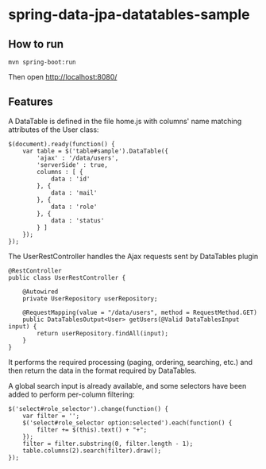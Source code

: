 # spring-data-jpa-datatables-sample

## How to run

```
mvn spring-boot:run
```

Then open [http://localhost:8080/](http://localhost:8080/)

## Features

A DataTable is defined in the file home.js with columns' name matching attributes of the User class:

```
$(document).ready(function() {
	var table = $('table#sample').DataTable({
		'ajax' : '/data/users',
		'serverSide' : true,
		columns : [ {
			data : 'id'
		}, {
			data : 'mail'
		}, {
			data : 'role'
		}, {
			data : 'status'
		} ]
	});
});
```

The UserRestController handles the Ajax requests sent by DataTables plugin

```
@RestController
public class UserRestController {

	@Autowired
	private UserRepository userRepository;

	@RequestMapping(value = "/data/users", method = RequestMethod.GET)
	public DataTablesOutput<User> getUsers(@Valid DataTablesInput input) {
		return userRepository.findAll(input);
	}
}
```

It performs the required processing (paging, ordering, searching, etc.) and then return the data in the format required by DataTables.

A global search input is already available, and some selectors have been added to perform per-column filtering:
```
$('select#role_selector').change(function() {
	var filter = '';
	$('select#role_selector option:selected').each(function() {
		filter += $(this).text() + "+";
	});
	filter = filter.substring(0, filter.length - 1);
	table.columns(2).search(filter).draw();
});
```
